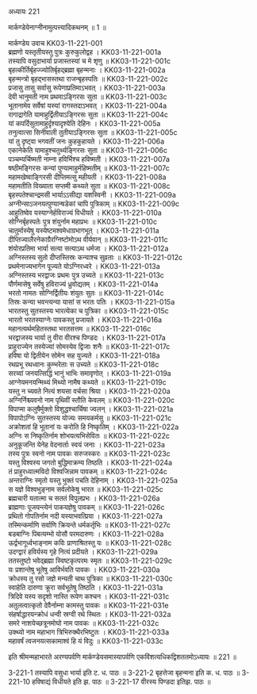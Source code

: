 अध्यायः 221

मार्कण्डेयेनाग्नीनामुत्पत्त्यादिकथनम् ॥ 1 ॥

मार्कण्डेय उवाच 	KK03-11-221-001  
ब्रह्मणो यस्तृतीयस्तु पुत्रः कुरुकुलोद्वह ।	KK03-11-221-001a  
तस्यापि वसुदाभार्या प्रजास्तस्यां च मे शृणु ॥	KK03-11-221-001c  
बृहत्कीर्तिर्बृहज्ज्योतिर्बृहद्ब्रह्मा बृहन्मनाः ।	KK03-11-221-002a  
बृहन्मन्त्रो बृहद्भासस्तथा राजन्बृहस्पतिः ॥	KK03-11-221-002c  
प्रजासु तासु सर्वासु रूपेणाप्रतिमाऽभवत् ।	KK03-11-221-003a  
देवी भानुमती नाम प्रथमाऽङ्गिरसः सुता ॥	KK03-11-221-003c  
भूतानामेव सर्वेषां यस्यां रागस्तदाऽभवत् ।	KK03-11-221-004a  
रागाद्रागेति यामाहुर्द्वितीयाऽङ्गिरसः सुता ॥	KK03-11-221-004c  
यां कपर्दिसुतामाहुर्दृश्यादृश्येति देहिनः ।	KK03-11-221-005a  
तनुत्वात्सा सिनीवाली तुतीयाऽङ्गिरसः सुता ॥	KK03-11-221-005c  
यां तु दृष्ट्वा भगवतीं जनः कुहकुहायते ।	KK03-11-221-006a  
एकानेकेति यामाहुश्चतुर्थ्यङ्गिरसः सुता ॥	KK03-11-221-006c  
पञ्चम्यर्चिष्मती नाम्ना हविर्भिश्च हविष्मती ।	KK03-11-221-007a  
षष्ठीमङ्गिरसः कन्यां पुण्यामाहुर्महिष्मतीम् ॥	KK03-11-221-007c  
महामखेष्वाङ्गिरसी दीप्तिमत्सु महीयती ।	KK03-11-221-008a  
महामतीति विख्याता सप्तमी कथ्यते सुता ॥	KK03-11-221-008c  
बृहस्पतेश्चान्द्रमसी भार्याऽऽसीद्या यशस्विनी ।	KK03-11-221-009a  
अग्नीन्साऽजनयत्पुण्यान्षडेकां चापि पुत्रिकाम् ॥	KK03-11-221-009c  
आहुतिष्वेव यस्याग्नेर्हविराज्यं विधीयते ।	KK03-11-221-010a  
सोग्निर्बृहस्पतेः पुत्र शंयुर्नाम महाप्रभः ॥	KK03-11-221-010c  
चातुर्मास्येषु यस्येष्टमश्वमेधाग्रभागभूत् ।	KK03-11-221-011a  
दीप्तिज्वालैरनेकाग्रैरग्निष्टोमोऽथ वीर्यवान् ॥	KK03-11-221-011c  
शंयोरप्रतिमा भार्या सत्या सत्याऽथ धर्मजा ।	KK03-11-221-012a  
अग्निस्तस्य सुतो दीप्तस्तिस्रः कन्याश्च सुव्रताः ॥	KK03-11-221-012c  
प्रथमेनाज्यभागेन पूज्यते योऽग्निरध्वरे ।	KK03-11-221-013a  
अग्निस्तस्य भरद्वाजः प्रथमः पुत्र उच्यते ॥	KK03-11-221-013c  
पौर्णमासेषु सर्वेषु हविराज्यं ध्रुवोद्यतम् ।	KK03-11-221-014a  
भरतो नामतः सोग्निर्द्वितीयः शंयुतः सुतः ॥	KK03-11-221-014c  
तिस्रः कन्या भवन्त्यन्या यासां स भरतः पतिः ।	KK03-11-221-015a  
भारतस्तु सुतस्तस्य भारत्येका च पुत्रिका ॥	KK03-11-221-015c  
भारतो भरतस्याग्नेः पावकस्तु प्रजायते ।	KK03-11-221-016a  
महानत्यर्थमहितस्तथा भरतसत्तम ॥	KK03-11-221-016c  
भरद्वाजस्य भार्या तु वीरा वीरश्च पिण्डदः ।	KK03-11-221-017a  
प्राहुराज्येन तस्येज्यां सोमस्येव द्विजाः शनैः ॥	KK03-11-221-017c  
हविषा यो द्वितीयेन सोमेन सह युज्यते ।	KK03-11-221-018a  
रथप्रभू रथध्वानः कुम्भरेताः स उच्यते ॥	KK03-11-221-018c  
सरय्वां जनयत्सिद्धिं भानुं भाभिः समावृणोत् ।	KK03-11-221-019a  
आग्नेयमनयन्मिथ्यं मिथ्यो नामैष कथ्यते ॥	KK03-11-221-019c  
यस्तु न च्यवते नित्यं शयसा वर्चसा श्रिया ।	KK03-11-221-020a  
अग्निर्निश्च्यवनो नाम पृथिवीं स्तौति केवलम् ॥	KK03-11-221-020c  
विपाप्मा कलुषैर्मुक्तो विशुद्धश्चार्चिषा ज्वलन् ।	KK03-11-221-021a  
विपापोऽग्निः सुतस्तस्य योज्यः समयकर्मसु ॥	KK03-11-221-021c  
अक्रोशतां हि भूतानां यः करोति हि निष्कृतिम् ।	KK03-11-221-022a  
अग्निः स निष्कृतिर्नाम शोभयत्यभिसेवितः ॥	KK03-11-221-022c  
अनुकूजन्ति येनेह वेदनार्ताः स्वयं जनाः ।	KK03-11-221-023a  
तस्य पुत्रः स्वनो नाम पावकः सरुजस्करः ॥	KK03-11-221-023c  
यस्तु विश्वस्य जगतो बुद्धिमाक्रम्य तिष्ठति ।	KK03-11-221-024a  
तं प्राहुरध्यात्मविदो विश्वजिन्नाम पावकम् ॥	KK03-11-221-024c  
अन्तराग्निः स्मृतो यस्तु भुक्तं पचति देहिनाम् ।	KK03-11-221-025a  
स यज्ञे विश्वभुङ्नाम सर्वलोकेषु भारत ॥	KK03-11-221-025c  
ब्रह्मचारी यतात्मा च सततं विपुलप्रभः ।	KK03-11-221-026a  
ब्राह्मणाः पूजयन्त्येनं पाकयज्ञेषु पावकम् ॥	KK03-11-221-026c  
प्रथितो गोपतिर्नाम नदी यस्याभवत्प्रिया ।	KK03-11-221-027a  
तस्मिन्कर्माणि सर्वाणि क्रियन्ते धर्मकर्तृभिः ॥	KK03-11-221-027c  
बडबाग्निः पिबत्यम्भो योसौ परमदारुणः ।	KK03-11-221-028a  
ऊर्द्वभागूर्ध्वभाङ्नाम कविः प्राणाश्रितस्तु यः ॥	KK03-11-221-028c  
उदग्द्वारं हविर्यस्य गृहे नित्यं प्रदीयते ।	KK03-11-221-029a  
ततस्तुष्टो भवेद्ब्रह्मा स्विष्टकृत्परमः स्मृतः ॥	KK03-11-221-029c  
यः प्रशान्तेषु भूतेषु आविर्भवति पावकः ।	KK03-11-221-030a  
क्रोधस्य तु रसो जज्ञे मन्यती चाथ पुत्रिका ॥	KK03-11-221-030c  
स्वाहेति दारुणा क्रूरा सर्वभूतेषु तिष्ठति ।	KK03-11-221-031a  
त्रिदिवे यस्य सदृशो नास्ति रूपेण कश्चन ।	KK03-11-221-031c  
अतुलत्वात्कृतो देवैर्नाम्ना कामस्तु पावकः ॥	KK03-11-221-031e  
संहर्षाद्धारयन्क्रोधं धन्वी स्रग्वी रथे स्थितः ।	KK03-11-221-032a  
समरे नाशयेच्छत्रूनमोघो नाम पावकः ॥	KK03-11-221-032c  
उक्थ्यो नाम महाभाग त्रिभिरुक्थैरभिष्टुतः ।	KK03-11-221-033a  
महावर्षं त्वजनयत्सकामाश्वं हि यं विदुः ॥	KK03-11-221-033c  

इति श्रीमन्महाभारते अरण्यपर्वणि मार्कण्डेयसमास्यापर्वणि एकविंशत्यधिकद्विशततमोऽध्यायः ॥ 221 ॥

3-221-1 तस्यापि वसुधा भार्या इति ट. ध. पाठः ॥ 3-221-2 बृहत्तेजा बृहन्मना इति क. ध. पाठः ॥ 3-221-10 हविषाद्यं विधीयते इति झ. पाठः ॥ 3-221-17 वीरस्य पिण्डदा इतिझ. पाठः ॥
